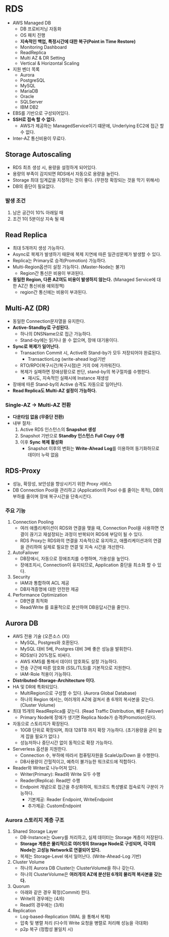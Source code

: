 # RDS
- AWS Managed DB
  - DB 프로비저닝 자동화
  - OS 패치 진행
  - **지속적인 백업, 특정시간에 대한 복구(Point in Time Restore)**
  - Monitoring Dashboard
  - ReadReplica
  - Multi AZ & DR Setting
  - Vertical & Horizontal Scaling
- 지원 벤더 목록
  - Aurora
  - PostgreSQL
  - MySQL
  - MariaDB
  - Oracle
  - SQLServer
  - IBM DB2
- EBS를 기반으로 구성되어있다.
- **SSH로 접속 할 수 없다.**
  - AWS가 제공하는 ManagedService이기 떄문에, Underlying EC2에 접근 할 수 없다.
- Inter-AZ 통신비용이 무료다.

## Storage Autoscaling
- RDS 최초 생성 시, 용량을 설정하게 되어있다.
- 용량의 부족이 감지되면 RDS에서 자동으로 용량을 늘린다.
- Storage 최대 임계값을 지정하는 것이 좋다. (무한정 확장되는 것을 막기 위해서)
- DB의 중단이 필요없다. 

### 발생 조건
1. 남은 공간이 10% 아래일 때
2. 조건 1이 5분이상 지속 될 때

## Read Replica
- 최대 5개까지 생성 가능하다.
- Async로 복제가 발생하기 때문에 복제 지연에 따른 일관성문제가 발생할 수 있다.
- Replica는 Primary로 승격(Promotion) 가능하다.
- Multi-Region옵션이 설정 가능하다. (Master-Node는 불가)
  - Region간 통신은 비용이 부과된다.
- **동일한 Region, 다른 AZ여도 비용이 발생하지 않는다.** (Managed Service에 대한 AZ간 통신비용 예외정책)
  - region간 통신에는 비용이 부과된다.

## Multi-AZ (DR)
- 동일한 Connection문자열을 유지한다.
- **Active-Standby로 구성된다.**
  - 하나의 DNSName으로 접근 가능하다.
  - Stand-by에는 읽거나 쓸 수 없으며, 장애 대기용이다.
- **Sync로 복제가 일어난다.**
  - Transaction Commit 시, Active와 Stand-by가 모두 저장되어야 완료된다.
    - TransactionLog (write-ahead log)기반
  - RTO/RPO(복구시간/복구시점)은 거의 0에 가까워진다.
  - 복제가 실패하면 장애상황으로 판단, stand-by의 복구절차를 수행한다.
    - 재시도, 지속적인 실패시에 Instance 재생성
- 장애에 따른 Stand-by의 Active 승격도 자동으로 일어난다.
- **Read Replica도 Multi-AZ 설정이 가능하다.**

### Single-AZ → Multi-AZ 전환
- **다운타임 없음 (무중단 전환)**
- 내부 절차:
    1. Active RDS 인스턴스의 **Snapshot 생성**
    2. Snapshot 기반으로 **Standby 인스턴스 Full Copy 수행**
    3. 이후 **Sync 복제 활성화**
        - Snapshot 이후의 변화는 **Write-Ahead Log**를 이용하여 동기화하므로 데이터 누락 없음

## RDS-Proxy
- 성능, 확장성, 보안성을 향상시키기 위한 Proxy 서비스
- DB Connection Pool을 관리하고 (Application의 Pool 수를 줄이는 목적), DB의 부하를 줄이며 장애 복구시간을 단축시킨다.

### 주요 기능
1. Connection Pooling
   - 여러 애플리케이션이 RDS와 연결을 맺을 때, Connection Pool을 사용하면 연결이 끊기고 재설정되는 과정이 반복되어 RDS에 부담이 될 수 있다.
   - RDS Proxy는 RDS와의 연결을 지속적으로 유지하고, 애플리케이션과의 연결을 관리하여 실제로 필요한 연결 및 지속 시간을 개선한다.
2. AutoFailover
   - DB장애시, 자동으로 장애조치를 수행하며, 가용성을 높인다.
   - 장애조치시, Connection이 유지되므로, Application 중단을 최소화 할 수 있다.
3. Security
   - IAM과 통합하여 ACL 제공
   - DB자격증명에 대한 안전한 제공
4. Performance Optimization
   - DB연결 최적화
   - Read/Write 를 효율적으로 분산하여 DB응답시간을 줄인다.

## Aurora DB
- AWS 전용 기술 (오픈소스 (X))
  - MySQL, Postgres와 호환된다.
  - MySQL 대비 5배, Postgres 대비 3배 좋은 성능을 발휘한다.
  - RDS보다 20%정도 비싸다.
  - AWS KMS를 통해서 데이터 암호화도 설정 가능하다.
  - 전송 구간에 따른 암호화 (SSL/TLS)를 기본적으로 지원한다.
  - IAM-Role 적용이 가능하다.
- **Distributed-Storage-Architecture 이다.**
- HA 및 DR에 특화되있다.
  - MultiRegion으로 구성할 수 있다. (Aurora Global Database)
  - 하나의 Region 에서는, 여러개의 AZ에 걸쳐서 총 6개의 복사본을 갖는다. (Cluster Volume)
- 최대 15개의 ReadReplica를 갖는다. (Read Traffic Distribution, 빠른 Failover)
  - Primary Node에 장애가 생기면 Replica Node가 승격(Promotion)된다.
- 자동으로 스토리지가 확장된다.
  - 10GB 단위로 확장되며, 최대 128TB 까지 확장 가능하다. (초기용량을 굳이 높게 잡을 필요가 없다.) 
  - 성능저하나 중단시간 없이 동적으로 확장 가능하다.
- Serverless 옵션을 지원한다.
  - Connection 수, 부하에 따라서 컴퓨팅자원을 ScaleUp/Down 을 수행한다.
  - DB사용량이 간헐적이고, 예측이 불가능한 워크로드에 적합하다.
- Reader와 Writer로 나누어져 있다.
  - Writer(Primary): Read와 Write 모두 수행 
  - Reader(Replica): Read만 수행
  - Endpoint 개념으로 접근을 추상화하여, 워크로드 특성별로 접속로직 구분이 가능하다.
    - 기본제공: Reader Endpoint, WriteEndpoint
    - 추가제공: CustomEndpoint

### Aurora 스토리지 계층 구조
1. Shared Storage Layer
   - DB-Instance는 Query를 처리하고, 실제 데이터는 Storage 계층이 저장된다.
   - **Storage 계층은 물리적으로 여러개의 Storage Node로 구성되며, 각각의 Node는 고성능 Network로 연결되어 있다.**
   - 복제는 Storage-Level 에서 일어난다. (Write-Ahead-Log 기반)
2. Cluster Volume
   - 하나의 Aurora DB Cluster는 ClusterVolume을 하나 갖는다.
   - 하나의 ClusterVolume은 **여러개의 AZ에 분산된 6개의 물리적 복사본을 갖는다.**
3. Quorum
   - 아래와 같은 경우 확정(Commit) 한다.
   - Write의 경우에는 (4/6)
   - Read의 경우에는 (3/6)
4. Replication
   - Log-based-Replication (WAL 을 통해서 복제)
   - 압축 및 병렬 처리 (다수의 Write 요청을 병렬로 처리해 성능을 극대화) 
   - p2p 복구 (정합성 불일치 시)